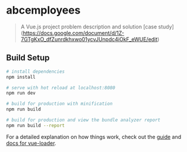 # abcemployees

> A Vue.js project
problem description and solution
[case study] (https://docs.google.com/document/d/1Z-7GTgKxO_dfZunrdkhxwo01ycvJUnpdc4iOkF_eWUE/edit) 

## Build Setup

``` bash
# install dependencies
npm install

# serve with hot reload at localhost:8080
npm run dev

# build for production with minification
npm run build

# build for production and view the bundle analyzer report
npm run build --report
```

For a detailed explanation on how things work, check out the [guide](http://vuejs-templates.github.io/webpack/) and [docs for vue-loader](http://vuejs.github.io/vue-loader).
